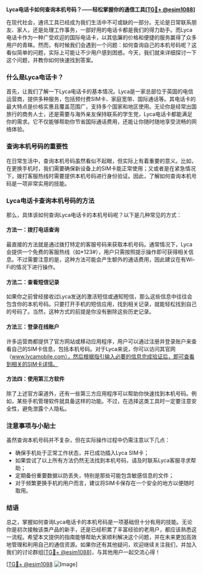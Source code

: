**Lyca电话卡如何查询本机号码？——轻松掌握你的通信工具[[TG💪+ @esim1088](https://t.me/s/esim1088)]**

在现代社会，通讯工具已经成为我们生活中不可或缺的一部分。无论是日常联系朋友、家人，还是处理工作事务，一部好用的电话卡都是我们的得力助手。而Lyca电话卡作为一种广受欢迎的国际电话卡，以其低廉的价格和便捷的服务赢得了众多用户的青睐。然而，有时候我们会遇到一个问题：如何查询自己的本机号码呢？这看似简单的问题，实际上可能让不少用户感到困惑。今天，我们就来详细探讨一下这个问题，并教你如何快速找到答案。

### 什么是Lyca电话卡？

首先，让我们了解一下Lyca电话卡的基本情况。Lyca是一家总部位于英国的电信运营商，提供多种服务，包括预付费SIM卡、家庭宽带、国际通话等。其电话卡的最大特点是价格实惠且覆盖范围广，支持多个国家和地区使用。无论你是经常出国旅行的商务人士，还是需要与海外亲友保持联系的学生党，Lyca电话卡都能满足你的需求。它不仅能够帮助你节省国际通话费用，还能让你随时随地享受流畅的网络体验。

### 查询本机号码的重要性

在日常生活中，查询本机号码虽然看似不起眼，但实际上有着重要的意义。比如，在更换手机时，我们需要确保新设备上的SIM卡能正常使用；又或者是在紧急情况下，拨打客服热线时需要提供本机号码进行身份验证。因此，了解如何查询本机号码是一项非常实用的技能。

### Lyca电话卡查询本机号码的方法

那么，具体该如何查询Lyca电话卡的本机号码呢？以下是几种常见的方式：

#### 方法一：拨打电话查询
最直接的方法就是通过拨打特定的客服号码来获取本机号码。通常情况下，Lyca会提供一个免费的客服热线（如*123#），用户只需按照提示操作即可获得相关信息。不过需要注意的是，这种方法可能会产生额外的通话费用，因此建议在有Wi-Fi的情况下进行操作。

#### 方法二：查看短信记录
如果你之前曾经接收过Lyca发送的激活短信或通知短信，那么这些信息中往往会包含你的本机号码。只要打开手机的短信应用，找到相关记录，就能轻松找到自己的号码了。当然，这种方式的前提是你没有删除这些历史记录。

#### 方法三：登录在线账户
许多运营商都提供了官方网站或移动应用程序，用户可以通过注册并登录账户来查看自己的SIM卡信息，包括本机号码。对于Lyca来说，你可以访问其官网（www.lycamobile.com），然后根据指引输入必要的信息完成验证后，即可查看到相关的SIM卡详情。

#### 方法四：使用第三方软件
除了上述官方渠道外，还有一些第三方应用程序可以帮助你快速找到本机号码。例如，某些手机管理软件就具备这样的功能。不过，在选择这类工具时一定要注意安全性，避免泄露个人隐私。

### 注意事项与小贴士

虽然查询本机号码并不复杂，但在实际操作过程中仍需注意以下几点：
- 确保手机处于正常工作状态，并已成功插入Lyca SIM卡；
- 如果尝试了以上所有方法仍然无法找到本机号码，请及时联系Lyca客服寻求帮助；
- 定期备份重要数据以防丢失，特别是那些可能包含敏感信息的文件；
- 对于频繁更换手机的用户而言，建议将SIM卡保存在一个安全的地方以便随时取用。

### 结语

总之，掌握如何查询Lyca电话卡的本机号码是一项基础但十分有用的技能。无论你是初次接触该类产品的新手，还是已经积累了丰富经验的老用户，都应该熟悉这一流程。希望本文提供的指南能够帮助大家顺利解决这个问题，并在未来更加高效地管理和利用自己的通信资源。如果你还有其他疑问，欢迎继续关注我们，并加入我们的讨论群组[[TG💪+ @esim1088](https://t.me/s/esim1088)]，与其他用户一起交流心得！

[[TG💪+ @esim1088](https://t.me/s/esim1088) ![Image](https://i.postimg.cc/4NQfJmqS/Snipaste-2025-05-13-00-14-12.png)]